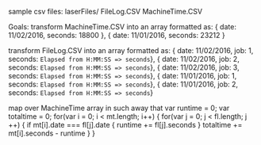 sample csv files:
  laserFiles/
      FileLog.CSV
      MachineTime.CSV

Goals:
  transform MachineTime.CSV into an array formatted as:
    { date: 11/02/2016, seconds: 18800 },
    { date: 11/01/2016, seconds: 23212 }

  transform FileLog.CSV into an array formatted as:
    { date: 11/02/2016, job: 1, seconds: `Elapsed from H:MM:SS => seconds`},
    { date: 11/02/2016, job: 2, seconds: `Elapsed from H:MM:SS => seconds`},
    { date: 11/02/2016, job: 3, seconds: `Elapsed from H:MM:SS => seconds`},
    { date: 11/01/2016, job: 1, seconds: `Elapsed from H:MM:SS => seconds`},
    { date: 11/01/2016, job: 2, seconds: `Elapsed from H:MM:SS => seconds`}

  map over MachineTime array in such away that
    var runtime = 0;
    var totaltime = 0;
    for(var i = 0; i < mt.length; i++) {
      for(var j = 0; j < fl.length; j ++) {
        if mt[i].date === fl[j].date {
          runtime += fl[j].seconds
        }
        totaltime += mt[i].seconds - runtime
      }
    }


